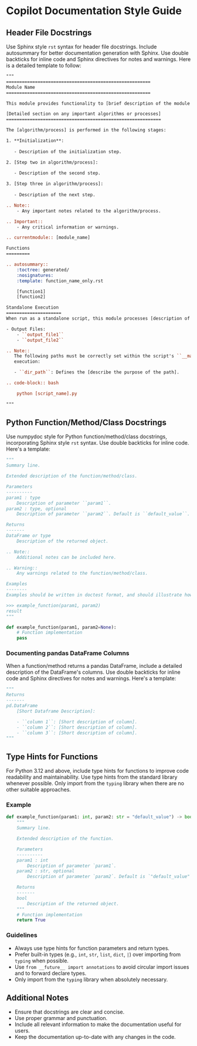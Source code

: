 # Copilot Documentation Style Guide

## Header File Docstrings

Use Sphinx style `rst` syntax for header file docstrings. Include autosummary for better documentation generation with Sphinx. Use double backticks for inline code and Sphinx directives for notes and warnings. Here is a detailed template to follow:

```rst
"""
=======================================================
Module Name
=======================================================

This module provides functionality to [brief description of the module's purpose].

[Detailed section on any important algorithms or processes]
===========================================================

The [algorithm/process] is performed in the following stages:

1. **Initialization**:
   
   - Description of the initialization step.

2. [Step two in algorithm/process]:
   
   - Description of the second step.

3. [Step three in algorithm/process]:
   
   - Description of the next step.

.. Note::
    - Any important notes related to the algorithm/process.

.. Important::
    - Any critical information or warnings.

.. currentmodule:: [module_name]

Functions
=========

.. autosummary::
    :toctree: generated/
    :nosignatures:
    :template: function_name_only.rst

    [function1]
    [function2]

Standalone Execution
=====================
When run as a standalone script, this module processes [description of the data/process] and outputs the results to [output format].

- Output Files:
    - ``output_file1``
    - ``output_file2``

.. Note::
   The following paths must be correctly set within the script's ``__main__`` block for successful
   execution:

   - ``dir_path``: Defines the [describe the purpose of the path].

.. code-block:: bash

    python [script_name].py

"""
```

## Python Function/Method/Class Docstrings

Use numpydoc style for Python function/method/class docstrings, incorporating Sphinx style `rst` syntax. Use double backticks for inline code. Here's a template:

```python
"""
Summary line.

Extended description of the function/method/class.

Parameters
----------
param1 : type
    Description of parameter ``param1``.
param2 : type, optional
    Description of parameter ``param2``. Default is ``default_value``.

Returns
-------
DataFrame or type
    Description of the returned object.

.. Note::
    Additional notes can be included here.

.. Warning::
    Any warnings related to the function/method/class.

Examples
--------
Examples should be written in doctest format, and should illustrate how to use the function/method/class.

>>> example_function(param1, param2)
result
"""

def example_function(param1, param2=None):
    # Function implementation
    pass
```

### Documenting pandas DataFrame Columns

When a function/method returns a pandas DataFrame, include a detailed description of the DataFrame's columns. Use double backticks for inline code and Sphinx directives for notes and warnings. Here's a template:

```python
"""
Returns
-------
pd.DataFrame
    [Short Dataframe Description]:

    - ``column 1``: [Short description of column].
    - ``column 2``: [Short description of column].
    - ``column 3``: [Short description of column].
"""
```

## Type Hints for Functions

For Python 3.12 and above, include type hints for functions to improve code readability and maintainability. Use type hints from the standard library whenever possible. Only import from the `typing` library when there are no other suitable approaches.

### Example

```python
def example_function(param1: int, param2: str = "default_value") -> bool:
    """
    Summary line.

    Extended description of the function.

    Parameters
    ----------
    param1 : int
        Description of parameter `param1`.
    param2 : str, optional
        Description of parameter `param2`. Default is `"default_value"`.

    Returns
    -------
    bool
        Description of the returned object.
    """
    # Function implementation
    return True
```

### Guidelines

- Always use type hints for function parameters and return types.
- Prefer built-in types (e.g., `int`, `str`, `list`, `dict`, `|`) over importing from `typing` when possible.
- Use `from __future__ import annotations` to avoid circular import issues and to forward declare types.
- Only import from the `typing` library when absolutely necessary.

## Additional Notes

- Ensure that docstrings are clear and concise.
- Use proper grammar and punctuation.
- Include all relevant information to make the documentation useful for users.
- Keep the documentation up-to-date with any changes in the code.
